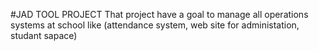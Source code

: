 #JAD TOOL PROJECT
That project have a goal to manage all operations systems at school like (attendance system, web site for administation, studant sapace) 
